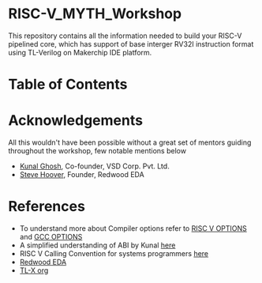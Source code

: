 # RISC-V_MYTH_Workshop

This repository contains all the information needed to build your RISC-V pipelined core, which has support of base interger RV32I instruction format using TL-Verilog on Makerchip IDE platform.

# Table of Contents

# Acknowledgements
All this wouldn't have been possible without a great set of mentors guiding throughout the workshop, few notable mentions below

* [Kunal Ghosh][1], Co-founder, VSD Corp. Pvt. Ltd.
* [Steve Hoover][2], Founder, Redwood EDA

[1]:https://github.com/kunalg123/ "Kunal Ghosh"
[2]:https://github.com/stevehoover/ "Steve Hoover"

# References

* To understand more about Compiler options refer to [RISC V OPTIONS][3] and [GCC OPTIONS][4]
* A simplified understanding of ABI by Kunal [here][5]
* RISC V Calling Convention for systems programmers [here][6]
* [Redwood EDA][7]
* [TL-X org][8]

[3]:https://www.sifive.com/blog/all-aboard-part-1-compiler-args
[4]:https://gcc.gnu.org/onlinedocs/gcc/Option-Index.html#Option-Index_op_letter-O
[5]:https://www.vlsisystemdesign.com/abi-get-this-one-right-risc-v-is-all-yours/
[6]:https://riscv.org/wp-content/uploads/2015/01/riscv-calling.pdf
[7]:https://www.redwoodeda.com/
[8]:https://tl-hdl.wixsite.com/tl-x
